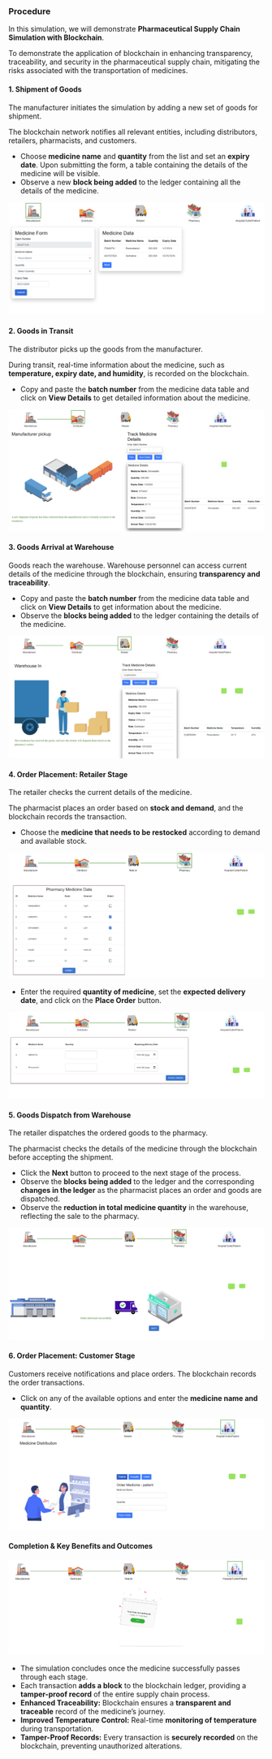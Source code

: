 <h3>Procedure</h3>

<p>In this simulation, we will demonstrate <strong>Pharmaceutical Supply Chain Simulation with Blockchain</strong>.</p>
<p>To demonstrate the application of blockchain in enhancing transparency, traceability, and security in the pharmaceutical supply chain, mitigating the risks associated with the transportation of medicines.</p>

<h4>1. Shipment of Goods</h4>
<p>The manufacturer initiates the simulation by adding a new set of goods for shipment.</p>
<p>The blockchain network notifies all relevant entities, including distributors, retailers, pharmacists, and customers.</p>

<ul>
    <li>Choose <strong>medicine name</strong> and <strong>quantity</strong> from the list and set an <strong>expiry date</strong>. Upon submitting the form, a table containing the details of the medicine will be visible.</li>
    <li>Observe a new <strong>block being added</strong> to the ledger containing all the details of the medicine.</li>
</ul>

<img src="./images/medicineform.png" alt="medicine form">

<h4>2. Goods in Transit</h4>
<p>The distributor picks up the goods from the manufacturer.</p>
<p>During transit, real-time information about the medicine, such as <strong>temperature, expiry date, and humidity</strong>, is recorded on the blockchain.</p>

<ul>
    <li>Copy and paste the <strong>batch number</strong> from the medicine data table and click on <strong>View Details</strong> to get detailed information about the medicine.</li>
</ul>

<img src="./images/distributors.png" alt="medicine going to warehouse">

<h4>3. Goods Arrival at Warehouse</h4>
<p>Goods reach the warehouse. Warehouse personnel can access current details of the medicine through the blockchain, ensuring <strong>transparency and traceability</strong>.</p>

<ul>
    <li>Copy and paste the <strong>batch number</strong> from the medicine data table and click on <strong>View Details</strong> to get information about the medicine.</li>
    <li>Observe the <strong>blocks being added</strong> to the ledger containing the details of the medicine.</li>
</ul>

<img src="./images/reatiler.png" alt="medicine warehouse">

<h4>4. Order Placement: Retailer Stage</h4>
<p>The retailer checks the current details of the medicine.</p>
<p>The pharmacist places an order based on <strong>stock and demand</strong>, and the blockchain records the transaction.</p>

<ul>
    <li>Choose the <strong>medicine that needs to be restocked</strong> according to demand and available stock.</li>
</ul>

<img src="./images/pharmacy.png" alt="pharmacy table">

<ul>
    <li>Enter the required <strong>quantity of medicine</strong>, set the <strong>expected delivery date</strong>, and click on the <strong>Place Order</strong> button.</li>
</ul>

<img src="./images/orderpharma.png" alt="order placement animation">

<h4>5. Goods Dispatch from Warehouse</h4>
<p>The retailer dispatches the ordered goods to the pharmacy.</p>
<p>The pharmacist checks the details of the medicine through the blockchain before accepting the shipment.</p>

<ul>
    <li>Click the <strong>Next</strong> button to proceed to the next stage of the process.</li>
    <li>Observe the <strong>blocks being added</strong> to the ledger and the corresponding <strong>changes in the ledger</strong> as the pharmacist places an order and goods are dispatched.</li>
    <li>Observe the <strong>reduction in total medicine quantity</strong> in the warehouse, reflecting the sale to the pharmacy.</li>
</ul>

<img src="./images/delivery.png" alt="goods dispatch animation">

<h4>6. Order Placement: Customer Stage</h4>
<p>Customers receive notifications and place orders. The blockchain records the order transactions.</p>

<ul>
    <li>Click on any of the available options and enter the <strong>medicine name and quantity</strong>.</li>
</ul>

<img src="./images/coustmer.png" alt="customer order placement">

<h4>Completion & Key Benefits and Outcomes</h4>

<img src="./images/complete.png" alt="completion">

<ul>
    <li>The simulation concludes once the medicine successfully passes through each stage.</li>
    <li>Each transaction <strong>adds a block</strong> to the blockchain ledger, providing a <strong>tamper-proof record</strong> of the entire supply chain process.</li>
    <li><strong>Enhanced Traceability:</strong> Blockchain ensures a <strong>transparent and traceable</strong> record of the medicine’s journey.</li>
    <li><strong>Improved Temperature Control:</strong> Real-time <strong>monitoring of temperature</strong> during transportation.</li>
    <li><strong>Tamper-Proof Records:</strong> Every transaction is <strong>securely recorded</strong> on the blockchain, preventing unauthorized alterations.</li>
</ul>
